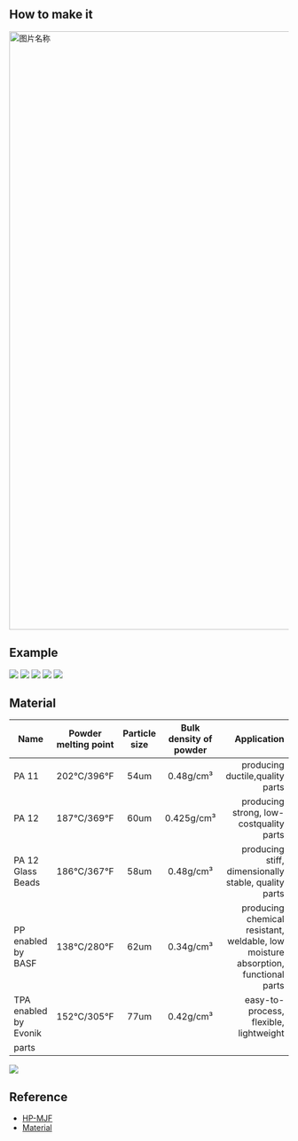 ## How to make it


 <img src="https://gitlab.com/picbed/bed/uploads/8cb54ad1fc010f87dbd88b8009338e92/mjf.gif" width = "1920" height = "1080" alt="图片名称" align="middle" />





##  Example
![](https://gitlab.com/picbed/bed/uploads/a3105ca3aa21984b67126f77c5123f5e/WechatIMG379.jpeg)
![](https://gitlab.com/picbed/bed/uploads/a6b91f08caa6ef9d9f391badefbd49bb/3811634025012_.pic.jpg)
![](https://gitlab.com/picbed/bed/uploads/a9c5c5261588f8faeda31d90ed9c4a81/WechatIMG378.jpeg)
![](https://gitlab.com/picbed/bed/uploads/dd04e5f3ca2add444c9391ca023cd643/WechatIMG380.jpeg)
![](https://gitlab.com/picbed/bed/uploads/09cbf1bd8ef725b9327cb88be466fe10/WechatIMG377.jpeg)

## Material

| Name        | Powder melting point       |  Particle size|Bulk density of powder | Application| 
| ------------- | :-----:|:-----:|:-----:|-----:|
| PA 11 | 202℃/396℉|54um|0.48g/cm³| producing ductile,quality parts|
| PA 12| 187℃/369℉|60um|0.425g/cm³| producing strong, low-costquality parts|
| PA 12 Glass Beads| 186℃/367℉|58um|0.48g/cm³|  producing stiff, dimensionally stable, quality parts|
| PP enabled by BASF| 138℃/280℉|62um|0.34g/cm³|  producing chemical resistant, weldable, low moisture absorption, functional parts|
| TPA enabled by Evonik| 152℃/305℉|77um|0.42g/cm³|  easy-to-process, flexible, lightweight
 parts|



![](https://gitlab.com/picbed/bed/uploads/c712b537c3f2438cd49784deba9df493/hpmaterial.png)


## Reference

* [HP-MJF](https://www.hp.com/cn-zh/printers/3d-printers/products/multi-jet-technology.html)
* [Material](https://www.hp.com/us-en/printers/3d-printers/materials.html)
